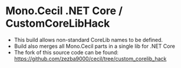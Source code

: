 # Mono.Cecil .NET Core / CustomCoreLibHack
* This build allows non-standard CoreLib names to be defined.
* Build also merges all Mono.Cecil parts in a single lib for .NET Core
* The fork of this source code can be found: https://github.com/zezba9000/cecil/tree/custom_corelib_hack